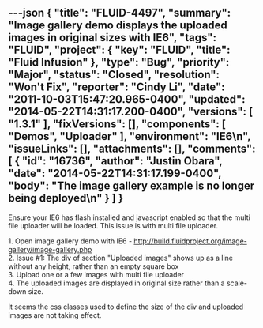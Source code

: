 ---json
{
  "title": "FLUID-4497",
  "summary": "Image gallery demo displays the uploaded images in original sizes with IE6",
  "tags": "FLUID",
  "project": {
    "key": "FLUID",
    "title": "Fluid Infusion"
  },
  "type": "Bug",
  "priority": "Major",
  "status": "Closed",
  "resolution": "Won't Fix",
  "reporter": "Cindy Li",
  "date": "2011-10-03T15:47:20.965-0400",
  "updated": "2014-05-22T14:31:17.200-0400",
  "versions": [
    "1.3.1"
  ],
  "fixVersions": [],
  "components": [
    "Demos",
    "Uploader"
  ],
  "environment": "IE6\n",
  "issueLinks": [],
  "attachments": [],
  "comments": [
    {
      "id": "16736",
      "author": "Justin Obara",
      "date": "2014-05-22T14:31:17.199-0400",
      "body": "The image gallery example is no longer being deployed\n"
    }
  ]
}
---
Ensure your IE6 has flash installed and javascript enabled so that the multi file uploader will be loaded. This issue is with multi file uploader.&#x20;

1\. Open image gallery demo with IE6 - <http://build.fluidproject.org/image-gallery/image-gallery.php>\
2\. Issue #1: The div of section "Uploaded images" shows up as a line without any height, rather than an empty square box\
3\. Upload one or a few images with multi file uploader\
4\. The uploaded images are displayed in original size rather than a scale-down size.

It seems the css classes used to define the size of the div and uploaded images are not taking effect.

        